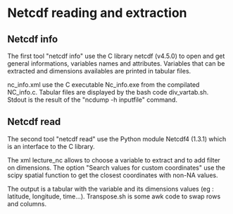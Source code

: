 # Netcdf reading and extraction
## Netcdf info
The first tool "netcdf info" use the C library netcdf (v4.5.0) to open and get general informations, variables names and attributes.
Variables that can be extracted and dimensions availables are printed in tabular files.

nc_info.xml use the C executable Nc_info.exe from the compilated NC_info.c. 
Tabular files are displayed by the bash code div_vartab.sh.
Stdout is the result of the "ncdump -h inputfile" command.

## Netcdf read
The second tool "netcdf read" use the Python module Netcdf4 (1.3.1) which is an interface to the C library.

The xml lecture_nc allows to choose a variable to extract and to add filter on dimensions.
The option "Search values for custom coordinates" use the scipy spatial function to get the closest coordinates with non-NA values.

The output is a tabular with the variable and its dimensions values (eg : latitude, longitude, time...).
Transpose.sh is some awk code to swap rows and columns.
